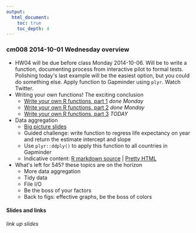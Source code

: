 ```yaml
---
output:
  html_document:
    toc: true
    toc_depth: 4
---
```


### cm008 2014-10-01 Wednesday overview

  * HW04 will be due before class Monday 2014-10-06. Will be to write a function, documenting process from interactive pilot to formal tests. Polishing today's last example will be the easiest option, but you could do something else. Apply function to Gapminder using `plyr`. Watch Twitter.
  * Writing your own functions! The exciting conclusion
    - [Write your own R functions, part 1](block011_write-your-own-function-01.html) *done Monday*
    - [Write your own R functions, part 2](block011_write-your-own-function-02.html) *done Monday*
    - [Write your own R functions, part 3](block011_write-your-own-function-03.html) *TODAY*
  * Data aggregation
    - [Big picture slides](http://jennybc.github.io/2014-05-12-ubc/ubc-r/slides/session07_dataAggregation.pdf)
    - Guided challenge: write function to regress life expectancy on year and return the estimate intercept and slope
    - Use `plyr::ddply()` to apply this function to all countries in Gapminder
    - Indicative content: [R markdown source](https://github.com/jennybc/STAT545A_2013/blob/master/block04_dataAggregation.rmd) | [Pretty HTML](http://www.stat.ubc.ca/~jenny/STAT545A/block04_dataAggregation.html)
  * What's left for 545? these topics are on the horizon
    - More data aggregation
    - Tidy data
    - File I/O
    - Be the boss of your factors
    - Back to figs: effective graphs, be the boss of colors
    
#### Slides and links

*link up slides*
